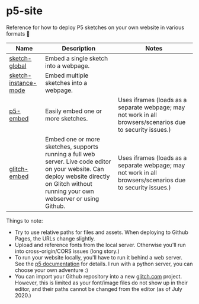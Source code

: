 p5-site
=======

Reference for how to deploy P5 sketches on your own website in various formats 👋

|Name|Description|Notes|
|---|---|---|
|[sketch-global](https://kyeah.github.io/p5-site/sketch.html)|Embed a single sketch into a webpage.||
|[sketch-instance-mode](https://kyeah.github.io/p5-site/sketch-instance-mode.html)|Embed multiple sketches into a webpage.||
|[p5-embed](https://kyeah.github.io/p5-site/p5-embed.html)|Easily embed one or more sketches.|Uses iframes (loads as a separate webpage; may not work in all browsers/scenarios due to security issues.)|
|[glitch-embed](https://kyeah.github.io/p5-site/glitch-embed.html)|Embed one or more sketches, supports running a full web server. Live code editor on your website. Can deploy website directly on Glitch without running your own webserver or using Github.|Uses iframes (loads as a separate webpage; may not work in all browsers/scenarios due to security issues.)|

Things to note:

- Try to use relative paths for files and assets. When deploying to Github Pages, the URLs change slightly.
- Upload and reference fonts from the local server. Otherwise you'll run into cross-origin/CORS issues (long story.)
- To run your website locally, you'll have to run it behind a web server. See the [p5 documentation](https://github.com/processing/p5.js/wiki/Local-server) for details. I run with a python server, you can choose your own adventure :)
- You can import your Github repository into a new [glitch.com](https://glitch.com) project. However, this is limited as your font/image files do not show up in their editor, and their paths cannot be changed from the editor (as of July 2020.)
